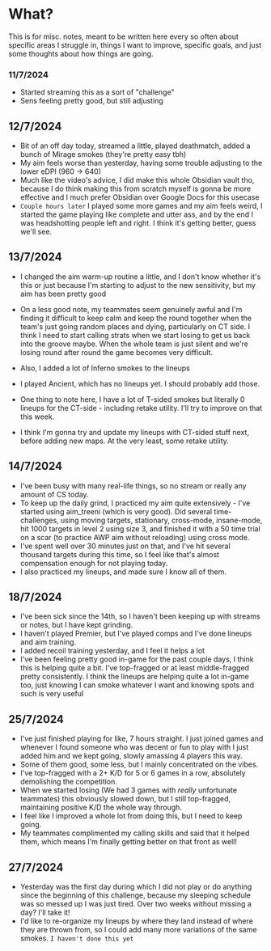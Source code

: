 # What?
This is for misc. notes, meant to be written here every so often about specific areas I struggle in, things I want to improve, specific goals, and just some thoughts about how things are going.
### 11/7/2024
- Started streaming this as a sort of "challenge"
- Sens feeling pretty good, but still adjusting
## 12/7/2024
- Bit of an off day today, streamed a little, played deathmatch, added a bunch of Mirage smokes (they're pretty easy tbh)
- My aim feels worse than yesterday, having some trouble adjusting to the lower eDPI (960 -> 640)
- Much like the video's advice, I did make this whole Obsidian vault tho, because I do think making this from scratch myself is gonna be more effective and I much prefer Obsidian over Google Docs for this usecase
- `Couple hours later` I played some more games and my aim feels weird, I started the game playing like complete and utter ass, and by the end I was headshotting people left and right. I think it's getting better, guess we'll see.
## 13/7/2024
- I changed the aim warm-up routine a little, and I don't know whether it's this or just because I'm starting to adjust to the new sensitivity, but my aim has been pretty good
- On a less good note, my teammates seem genuinely awful and I'm finding it difficult to keep calm and keep the round together when the team's just going random places and dying, particularly on CT side. I think I need to start calling strats when we start losing to get us back into the groove maybe. When the whole team is just silent and we're losing round after round the game becomes very difficult.
- Also, I added a lot of Inferno smokes to the lineups
- I played Ancient, which has no lineups yet. I should probably add those.
- One thing to note here, I have a lot of T-sided smokes but literally 0 lineups for the CT-side - including retake utility. I'll try to improve on that this week.

- I think I'm gonna try and update my lineups with CT-sided stuff next, before adding new maps. At the very least, some retake utility.
## 14/7/2024
- I've been busy with many real-life things, so no stream or really any amount of CS today.
- To keep up the daily grind, I practiced my aim quite extensively - I've started using aim_treeni (which is very good). Did several time-challenges, using moving targets, stationary, cross-mode, insane-mode, hit 1000 targets in level 2 using size 3, and finished it with a 50 time trial on a scar (to practice AWP aim without reloading) using cross mode.
- I've spent well over 30 minutes just on that, and I've hit several thousand targets during this time, so I feel like that's almost compensation enough for not playing today.
- I also practiced my lineups, and made sure I know all of them.
## 18/7/2024
- I've been sick since the 14th, so I haven't been keeping up with streams or notes, but I have kept grinding.
- I haven't played Premier, but I've played comps and I've done lineups and aim training.
- I added recoil training yesterday, and I feel it helps a lot
- I've been feeling pretty good in-game for the past couple days, I think this is helping quite a bit. I've top-fragged or at least middle-fragged pretty consistently. I think the lineups are helping quite a lot in-game too, just knowing I can smoke whatever I want and knowing spots and such is very useful
## 25/7/2024
- I've just finished playing for like, 7 hours straight. I just joined games and whenever I found someone who was decent or fun to play with I just added him and we kept going, slowly amassing 4 players this way.
- Some of them good, some less, but I mainly concentrated on the vibes.
- I've top-fragged with a 2+ K/D for 5 or 6 games in a row, absolutely demolishing the competition. 
- When we started losing (We had 3 games with _really_ unfortunate teammates) this obviously slowed down, but I still top-fragged, maintaining positive K/D the whole way through.
- I feel like I improved a whole lot from doing this, but I need to keep going.
- My teammates complimented my calling skills and said that it helped them, which means I'm finally getting better on that front as well!
## 27/7/2024
- Yesterday was the first day during which I did not play or do anything since the beginning of this challenge, because my sleeping schedule was so messed up I was just tired. Over two weeks without missing a day? I'll take it!
- I'd like to re-organize my lineups by where they land instead of where they are thrown from, so I could add many more variations of the same smokes. `I haven't done this yet`